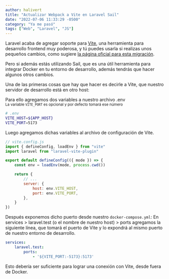 ```yaml
---
author: halivert
title: "Actualizar Webpack a Vite en Laravel Sail"
date: "2022-07-06 11:33:29 -0500"
category: "Ya me pasó"
tags: ["Web", "Laravel", "JS"]
---
```


Laravel acaba de agregar soporte para [Vite][1], una herramienta para desarrollo
frontend muy poderosa, y tú puedes usarla si realizas unos pequeños cambios,
como sugiere [la página oficial para esta migración][2].

Pero si además estás utilizando Sail, que es una útil herramienta para integrar
Docker en tu entorno de desarrollo, además tendrás que hacer algunos otros
cambios.

<!-- Seguir leyendo -->

Una de las primeras cosas que hay que hacer es decirle a Vite, que nuestro
servidor de desarrollo está en otro host:

Para ello agregamos dos variables a nuestro archivo .env<br />
<small>
    La variable `VITE_PORT` es opcional y por defecto tomará ese número
</small>

```sh
# .env
VITE_HOST=${APP_HOST}
VITE_PORT=5173
```

Luego agregamos dichas variables al archivo de configuración de Vite.

```js
// vite.config.js
import { defineConfig, loadEnv } from "vite"
import laravel from "laravel-vite-plugin"

export default defineConfig(({ mode }) => {
    const env = loadEnv(mode, process.cwd())

    return {
        // ...
        server: {
            host: env.VITE_HOST,
            port: env.VITE_PORT,
        },
    }
})
```

Después exponemos dicho puerto desde nuestro `docker-compose.yml`:
En services > laravel.test (o el nombre de nuestro host) > ports agregamos la
siguiente línea, que tomará el puerto de Vite y lo expondrá al mismo puerto de
nuestro entorno de desarrollo.

```yml
services:
    laravel.test:
        ports:
            - '${VITE_PORT:-5173}:5173'
```

Esto debería ser suficiente para lograr una conexión con Vite, desde fuera de
Docker.

[1]: https://vitejs.dev/
[2]: https://github.com/laravel/vite-plugin/blob/main/UPGRADE.md#migrating-from-laravel-mix-to-vite
